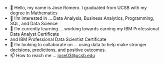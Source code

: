 - 👋 Hello, my name is Jose Romero. I graduated from UCSB with my degree in Mathematics
- 👀 I’m interested in ... Data Analysis, Business Analytics, Programming, SQL, and Data Science
- 🌱 I’m currently learning ... working towards earning my IBM Professional Data Analyst Certificate
-   and IBM Professional Data Scientist Certificate 
- 💞️ I’m looking to collaborate on ... using data to help make stronger decisions, predictions, and positive outcomes.
- 📫 How to reach me ... jose03@ucsb.edu

<!---
JBravo805/JBravo805 is a ✨ special ✨ repository because its `README.md` (this file) appears on your GitHub profile.
You can click the Preview link to take a look at your changes.
--->
